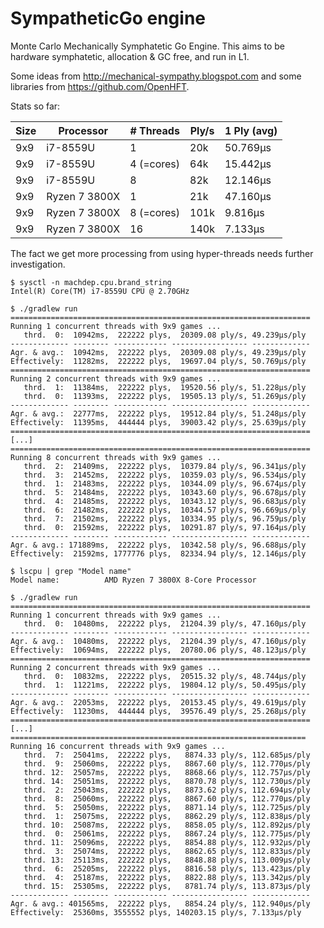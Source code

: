 # SympatheticGo engine

Monte Carlo Mechanically Symphatetic Go Engine.
This aims to be hardware symphatetic, allocation & GC free, and run in L1.

Some ideas from http://mechanical-sympathy.blogspot.com and some libraries from https://github.com/OpenHFT.

Stats so far:

| Size| Processor     | # Threads  | Ply/s | 1 Ply (avg)   |
|-----|---------------|------------|-------|---------------|
| 9x9 | i7-8559U      | 1          | 20k   | 50.769μs      |
| 9x9 | i7-8559U      | 4 (=cores) | 64k   | 15.442μs      |
| 9x9 | i7-8559U      | 8          | 82k   | 12.146μs      |
| 9x9 | Ryzen 7 3800X | 1          | 21k   | 47.160μs      |  
| 9x9 | Ryzen 7 3800X | 8 (=cores) | 101k  | 9.816μs       |               
| 9x9 | Ryzen 7 3800X | 16         | 140k  | 7.133μs       |

The fact we get more processing from using hyper-threads needs further investigation.

```
$ sysctl -n machdep.cpu.brand_string
Intel(R) Core(TM) i7-8559U CPU @ 2.70GHz

$ ./gradlew run
===================================================================
Running 1 concurrent threads with 9x9 games ...
   thrd.  0:  10942ms,  222222 plys,  20309.08 ply/s, 49.239μs/ply
------------- -------- ------------ ----------------- -------------
Agr. & avg.:  10942ms,  222222 plys,  20309.08 ply/s, 49.239μs/ply
Effectively:  11282ms,  222222 plys,  19697.04 ply/s, 50.769μs/ply
===================================================================
Running 2 concurrent threads with 9x9 games ...
   thrd.  1:  11384ms,  222222 plys,  19520.56 ply/s, 51.228μs/ply
   thrd.  0:  11393ms,  222222 plys,  19505.13 ply/s, 51.269μs/ply
------------- -------- ------------ ----------------- -------------
Agr. & avg.:  22777ms,  222222 plys,  19512.84 ply/s, 51.248μs/ply
Effectively:  11395ms,  444444 plys,  39003.42 ply/s, 25.639μs/ply
===================================================================
[...]
===================================================================
Running 8 concurrent threads with 9x9 games ...
   thrd.  2:  21409ms,  222222 plys,  10379.84 ply/s, 96.341μs/ply
   thrd.  3:  21452ms,  222222 plys,  10359.03 ply/s, 96.534μs/ply
   thrd.  1:  21483ms,  222222 plys,  10344.09 ply/s, 96.674μs/ply
   thrd.  5:  21484ms,  222222 plys,  10343.60 ply/s, 96.678μs/ply
   thrd.  4:  21485ms,  222222 plys,  10343.12 ply/s, 96.683μs/ply
   thrd.  6:  21482ms,  222222 plys,  10344.57 ply/s, 96.669μs/ply
   thrd.  7:  21502ms,  222222 plys,  10334.95 ply/s, 96.759μs/ply
   thrd.  0:  21592ms,  222222 plys,  10291.87 ply/s, 97.164μs/ply
------------- -------- ------------ ----------------- -------------
Agr. & avg.: 171889ms,  222222 plys,  10342.58 ply/s, 96.688μs/ply
Effectively:  21592ms, 1777776 plys,  82334.94 ply/s, 12.146μs/ply
```

```
$ lscpu | grep "Model name"
Model name:          AMD Ryzen 7 3800X 8-Core Processor

$ ./gradlew run
===================================================================
Running 1 concurrent threads with 9x9 games ...
   thrd.  0:  10480ms,  222222 plys,  21204.39 ply/s, 47.160μs/ply
------------- -------- ------------ ----------------- -------------
Agr. & avg.:  10480ms,  222222 plys,  21204.39 ply/s, 47.160μs/ply
Effectively:  10694ms,  222222 plys,  20780.06 ply/s, 48.123μs/ply
===================================================================
Running 2 concurrent threads with 9x9 games ...
   thrd.  0:  10832ms,  222222 plys,  20515.32 ply/s, 48.744μs/ply
   thrd.  1:  11221ms,  222222 plys,  19804.12 ply/s, 50.495μs/ply
------------- -------- ------------ ----------------- -------------
Agr. & avg.:  22053ms,  222222 plys,  20153.45 ply/s, 49.619μs/ply
Effectively:  11230ms,  444444 plys,  39576.49 ply/s, 25.268μs/ply
===================================================================
[...]
==================================================================
Running 16 concurrent threads with 9x9 games ...
   thrd.  7:  25041ms,  222222 plys,   8874.33 ply/s, 112.685μs/ply
   thrd.  9:  25060ms,  222222 plys,   8867.60 ply/s, 112.770μs/ply
   thrd. 12:  25057ms,  222222 plys,   8868.66 ply/s, 112.757μs/ply
   thrd. 14:  25051ms,  222222 plys,   8870.78 ply/s, 112.730μs/ply
   thrd.  2:  25043ms,  222222 plys,   8873.62 ply/s, 112.694μs/ply
   thrd.  8:  25060ms,  222222 plys,   8867.60 ply/s, 112.770μs/ply
   thrd.  5:  25050ms,  222222 plys,   8871.14 ply/s, 112.725μs/ply
   thrd.  1:  25075ms,  222222 plys,   8862.29 ply/s, 112.838μs/ply
   thrd. 10:  25087ms,  222222 plys,   8858.05 ply/s, 112.892μs/ply
   thrd.  0:  25061ms,  222222 plys,   8867.24 ply/s, 112.775μs/ply
   thrd. 11:  25096ms,  222222 plys,   8854.88 ply/s, 112.932μs/ply
   thrd.  3:  25074ms,  222222 plys,   8862.65 ply/s, 112.833μs/ply
   thrd. 13:  25113ms,  222222 plys,   8848.88 ply/s, 113.009μs/ply
   thrd.  6:  25205ms,  222222 plys,   8816.58 ply/s, 113.423μs/ply
   thrd.  4:  25187ms,  222222 plys,   8822.88 ply/s, 113.342μs/ply
   thrd. 15:  25305ms,  222222 plys,   8781.74 ply/s, 113.873μs/ply
------------- -------- ------------ ----------------- -------------
Agr. & avg.: 401565ms,  222222 plys,   8854.24 ply/s, 112.940μs/ply
Effectively:  25360ms, 3555552 plys, 140203.15 ply/s, 7.133μs/ply
```
